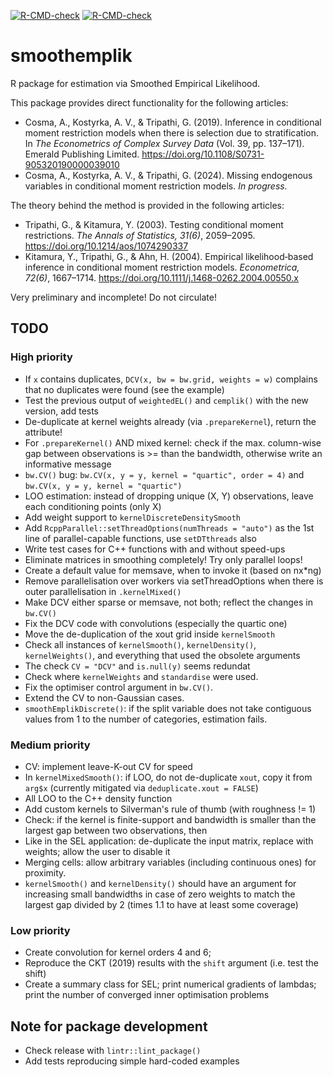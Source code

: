 <!-- badges: start -->
  [![R-CMD-check](https://github.com/Fifis/smoothemplik/actions/workflows/R-CMD-check.yaml/badge.svg)](https://github.com/Fifis/smoothemplik/actions/workflows/R-CMD-check.yaml)
[![R-CMD-check](https://github.com/Fifis/smoothemplik/actions/workflows/R-CMD-check.yaml/badge.svg)](https://github.com/Fifis/smoothemplik/actions/workflows/R-CMD-check.yaml)
<!-- badges: end -->

# smoothemplik

R package for estimation via Smoothed Empirical Likelihood.

This package provides direct functionality for the following articles:

* Cosma, A., Kostyrka, A. V., & Tripathi, G. (2019). Inference in conditional moment restriction models when there is selection due to stratification. In *The Econometrics of Complex Survey Data* (Vol. 39, pp. 137–171). Emerald Publishing Limited. https://doi.org/10.1108/S0731-905320190000039010
* Cosma, A., Kostyrka, A. V., & Tripathi, G. (2024). Missing endogenous variables in conditional moment restriction models. *In progress.*

The theory behind the method is provided in the following articles:

* Tripathi, G., & Kitamura, Y. (2003). Testing conditional moment restrictions. *The Annals of Statistics, 31(6)*, 2059–2095.  https://doi.org/10.1214/aos/1074290337
* Kitamura, Y., Tripathi, G., & Ahn, H. (2004). Empirical likelihood‐based inference in conditional moment restriction models. *Econometrica, 72(6)*, 1667–1714. https://doi.org/10.1111/j.1468-0262.2004.00550.x

Very preliminary and incomplete! Do not circulate!

## TODO

### High priority

* If `x` contains duplicates, `DCV(x, bw = bw.grid, weights = w)` complains that no duplicates were found (see the example)
* Test the previous output of `weightedEL()` and `cemplik()` with the new version, add tests
* De-duplicate at kernel weights already (via `.prepareKernel`), return the attribute!
* For `.prepareKernel()` AND mixed kernel: check if the max. column-wise gap between observations is >= than the bandwidth, otherwise write an informative message
* `bw.CV()` bug: `bw.CV(x, y = y, kernel = "quartic", order = 4)` and `bw.CV(x, y = y, kernel = "quartic")`
* LOO estimation: instead of dropping unique (X, Y) observations, leave each conditioning points (only X)
* Add weight support to `kernelDiscreteDensitySmooth`
* Add `RcppParallel::setThreadOptions(numThreads = "auto")` as the 1st line of parallel-capable functions, use `setDTthreads` also
* Write test cases for C++ functions with and without speed-ups
* Eliminate matrices in smoothing completely! Try only parallel loops!
* Create a default value for memsave, when to invoke it (based on nx*ng)
* Remove parallelisation over workers via setThreadOptions when there is outer parallelisation in `.kernelMixed()`
* Make DCV either sparse or memsave, not both; reflect the changes in `bw.CV()`
* Fix the DCV code with convolutions (especially the quartic one)
* Move the de-duplication of the xout grid inside `kernelSmooth`
* Check all instances of `kernelSmooth()`, `kernelDensity()`, `kernelWeights()`, and everything that used the obsolete arguments
* The check `CV = "DCV"` and `is.null(y)` seems redundat
* Check where `kernelWeights` and `standardise` were used.
* Fix the optimiser control argument in `bw.CV()`.
* Extend the CV to non-Gaussian cases.
* `smoothEmplikDiscrete()`: if the split variable does not take contiguous values from 1 to the number of categories, estimation fails.

### Medium priority

* CV: implement leave-K-out CV for speed
* In `kernelMixedSmooth()`: if LOO, do not de-duplicate `xout`, copy it from `arg$x` (currently mitigated via `deduplicate.xout = FALSE`)
* All LOO to the C++ density function
* Add custom kernels to Silverman's rule of thumb (with roughness != 1)
* Check: if the kernel is finite-support and bandwidth is smaller than the largest gap between two observations, then
* Like in the SEL application: de-duplicate the input matrix, replace with weights; allow the user to disable it
* Merging cells: allow arbitrary variables (including continuous ones) for proximity.
* `kernelSmooth()` and `kernelDensity()` should have an argument for increasing small bandwidths in case of zero weights to match the largest gap divided by 2 (times 1.1 to have at least some coverage)

### Low priority

* Create convolution for kernel orders 4 and 6;
* Reproduce the CKT (2019) results with the `shift` argument (i.e. test the shift)
* Create a summary class for SEL; print numerical gradients of lambdas; print the number of converged inner optimisation problems

## Note for package development

* Check release with `lintr::lint_package()`
* Add tests reproducing simple hard-coded examples
